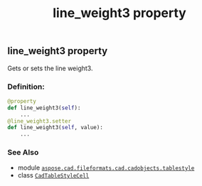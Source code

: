 ﻿---
title: line_weight3 property
second_title: Aspose.CAD for Python via .NET API References
description: 
type: docs
weight: 190
url: /aspose.cad.fileformats.cad.cadobjects.tablestyle/cadtablestylecell/line_weight3/
is_root: false
---

## line_weight3 property


Gets or sets the line weight3.
### Definition:
```python
@property
def line_weight3(self):
    ...
@line_weight3.setter
def line_weight3(self, value):
    ...
```

### See Also
* module [`aspose.cad.fileformats.cad.cadobjects.tablestyle`](../../)
* class [`CadTableStyleCell`](/cad/python-net/aspose.cad.fileformats.cad.cadobjects.tablestyle/cadtablestylecell)
